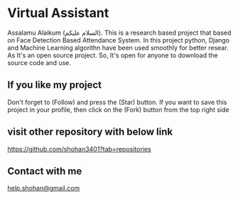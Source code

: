 # Virtual Assistant
Assalamu Alaikum (السلام عليكم). This is a research based project that based on Face Detection Based Attendance System. In this project python, Django and Machine Learning algorithn have been used smoothly for better resear. As It's an open source project. So, It's open for anyone to download the source code and use. 

## If you like my project 
Don't forget to (Follow) and press the (Star) button. If you want to save this project in your profile, then click on the (Fork) button from the top right side

## visit other repository with below link
https://github.com/shohan3401?tab=repositories


## Contact with me
help.shohan@gmail.com

